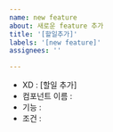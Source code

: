 ```yaml
---
name: new feature
about: 새로운 feature 추가
title: '[할일추가]'
labels: '[new feature]'
assignees: ''

---
```


- XD : [할일 추가]
- 컴포넌트 이름 : 
- 기능 : 
- 조건 :

